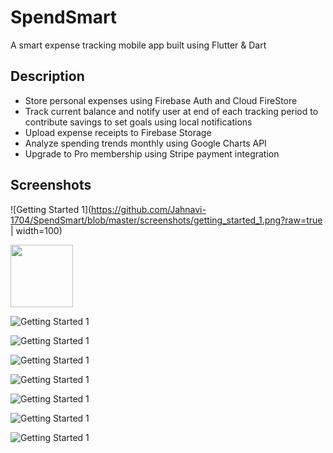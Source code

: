 # SpendSmart

A smart expense tracking mobile app built using Flutter & Dart




## Description

- Store personal expenses using Firebase Auth and Cloud FireStore
- Track current balance and notify user at end of each tracking period to contribute savings to set goals using local notifications
- Upload expense receipts to Firebase Storage
- Analyze spending trends monthly using Google Charts API
- Upgrade to Pro membership using Stripe payment integration


## Screenshots

![Getting Started 1](https://github.com/Jahnavi-1704/SpendSmart/blob/master/screenshots/getting_started_1.png?raw=true | width=100)

<img src="https://github.com/Jahnavi-1704/SpendSmart/blob/master/screenshots/getting_started_1.png" width="100">

![Getting Started 1](https://github.com/Jahnavi-1704/SpendSmart/blob/master/screenshots/getting_started_2.png?raw=true)

![Getting Started 1](https://github.com/Jahnavi-1704/SpendSmart/blob/master/screenshots/getting_started_3.png?raw=true)

![Getting Started 1](https://github.com/Jahnavi-1704/SpendSmart/blob/master/screenshots/home.png?raw=true)

![Getting Started 1](https://github.com/Jahnavi-1704/SpendSmart/blob/master/screenshots/view.png?raw=true)

![Getting Started 1](https://github.com/Jahnavi-1704/SpendSmart/blob/master/screenshots/insights.png?raw=true)

![Getting Started 1](https://github.com/Jahnavi-1704/SpendSmart/blob/master/screenshots/profile.png?raw=true)

![Getting Started 1](https://github.com/Jahnavi-1704/SpendSmart/blob/master/screenshots/payment.png?raw=true)
